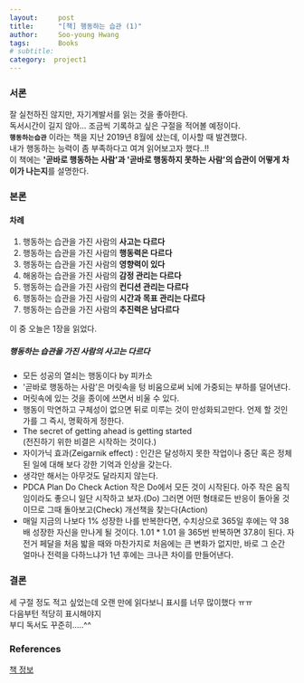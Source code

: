 ```yaml
---
layout:     post
title:      "[책] 행동하는 습관 (1)"
author:     Soo-young Hwang
tags: 		Books
# subtitle:  	
category:  project1
---
```


### 서론

잘 실천하진 않지만, 자기계발서를 읽는 것을 좋아한다.   
독서시간이 길지 않아... 조금씩 기록하고 싶은 구절을 적어볼 예정이다.   
**`행동하는습관`** 이라는 책을 지난 2019년 8월에 샀는데, 이사할 때  발견했다.   
내가 행동하는 능력이 좀 부족하다고 여겨 읽어보고자 했다..!!   
이 책에는 **'곧바로 행동하는 사람'과 '곧바로 행동하지 못하는 사람'의 습관이 어떻게 차이가 나는지**를 설명한다.     


### 본론

#### 차례 

1. 행동하는 습관을 가진 사람의 **사고는 다르다**   
2. 행동하는 습관을 가진 사람의 **행동력은 다르다**   
3. 행동하는 습관을 가진 사람의 **영향력이 있다**   
4. 해옹하는 습관을 가진 사람의 **감정 관리는 다르다**   
5. 행동하는 습관을 가진 사람의 **컨디션 관리는 다르다**   
6. 행동하는 습관을 가진 사람의 **시간과 목표 관리는 다르다**   
7. 행동하는 습관을 가진 사람의 **추진력은 남다르다**      


이 중 오늘은 1장을 읽었다.
##### 행동하는 습관을 가진 사람의 사고는 다르다   
- 모든 성공의 열쇠는 행동이다 by 피카소      
- '곧바로 행동하는 사람'은 머릿속을 텅 비움으로써 뇌에 가중되는 부하를 덜어낸다.   
- 머릿속에 있는 것을 종이에 쓰면서 비울 수 있다.   
- 행동이 막연하고 구체성이 없으면 뒤로 미루는 것이 만성화되고만다. 언제 할 것인가를 그 즉시, 명확하게 정한다.   
- The secret of getting ahead is getting started   
    (전진하기 위한 비결은 시작하는 것이다.)   
- 자이가닉 효과(Zeigarnik effect) : 인간은 달성하지 못한 작업이나 중단 혹은 정체된 일에 대해 보다 강한 기억과 인상을 갖는다.    
- 생각만 해서는 아무것도 달라지지 않는다.   
- PDCA Plan Do Check Action 작은 Do에서 모든 것이 시작된다. 아주 작은 움직임이라도 좋으니 일단 시작하고 보자.(Do) 그러면 어떤 형태로든 반응이 돌아올 것이므로 그때 돌아보고(Check) 개선책을 찾는다(Action)    
- 매일 지금의 나보다 1% 성장한 나를 반복한다면, 수치상으로 365일 후에는 약 38배 성장한 자신을 만나게 될 것이다. 1.01 * 1.01 을 365번 반복하면 37.8이 된다. 자전거 페달을 처음 밟을 때와 마찬가지로 처음에는 큰 변화가 없지만, 바로 그 순간 얼마나 전력을 다하느냐가 1년 후에는 크나큰 차이를 만들어낸다.    


### 결론
세 구절 정도 적고 싶었는데 오랜 만에 읽다보니 표시를 너무 많이했다 ㅠㅠ   
다음부턴 적당히 표시해야지   
부디 독서도 꾸준히.....^^   

### References
[책 정보](http://www.yes24.com/Product/Goods/76072852)


